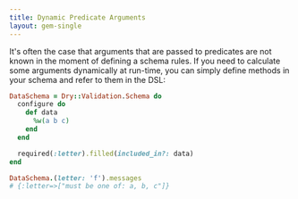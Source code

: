 ```yaml
---
title: Dynamic Predicate Arguments
layout: gem-single
---
```


It's often the case that arguments that are passed to predicates are not known
in the moment of defining a schema rules. If you need to calculate some arguments
dynamically at run-time, you can simply define methods in your schema and refer
to them in the DSL:

``` ruby
DataSchema = Dry::Validation.Schema do
  configure do
    def data
      %w(a b c)
    end
  end

  required(:letter).filled(included_in?: data)
end

DataSchema.(letter: 'f').messages
# {:letter=>["must be one of: a, b, c"]}
```

